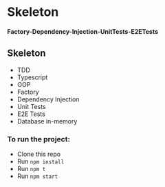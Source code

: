 # Skeleton 
#### Factory-Dependency-Injection-UnitTests-E2ETests

## Skeleton 
- TDD
- Typescript
- OOP
- Factory 
- Dependency Injection
- Unit Tests 
- E2E Tests
- Database in-memory

### To run the project:

- Clone this repo
- Run ```npm install```
- Run ```npm t```
- Run ```npm start```